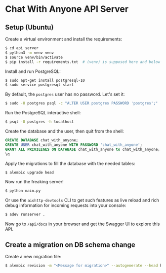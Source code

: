 # Chat With Anyone API Server

## Setup (Ubuntu)

Create a virtual environment and install the requirements:

```bash
$ cd api_server
$ python3 -m venv venv
$ source venv/bin/activate
$ pip install -r requirements.txt  # (venv) is supposed here and below
```

Install and run PostgreSQL:

```bash
$ sudo apt-get install postgresql-10
$ sudo service postgresql start
```

By default, the `postgres` user has no password. Let's set it:

```bash
$ sudo -U postgres psql -c "ALTER USER postgres PASSWORD 'postgres';"
```

Run the PostgreSQL interactive shell:

```bash
$ psql -U postgres -h localhost
```

Create the database and the user, then quit from the shell:

```sql
CREATE DATABASE chat_with_anyone;
CREATE USER chat_with_anyone WITH PASSWORD 'chat_with_anyone';
GRANT ALL PRIVILEGES ON DATABASE chat_with_anyone to chat_with_anyone;
\q
```

Apply the migrations to fill the database with the needed tables:

```bash
$ alembic upgrade head
```

Now run the freaking server!

```bash
$ python main.py
```

Or use the `aiohttp-devtools` CLI to get such features as live reload
and rich debug information for incoming requests into your console:

```bash
$ adev runserver .
``` 

Now go to `/api/docs` in your browser and get the Swagger UI to
explore this API.

## Create a migration on DB schema change

Create a new migration file:

```bash
$ alembic revision -m "<Message for migration>" --autogenerate --head head
```
